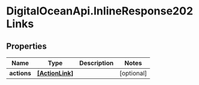 # DigitalOceanApi.InlineResponse202Links

## Properties
Name | Type | Description | Notes
------------ | ------------- | ------------- | -------------
**actions** | [**[ActionLink]**](ActionLink.md) |  | [optional] 
